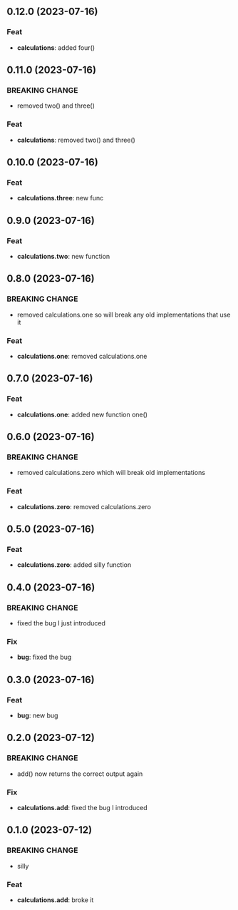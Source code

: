 ## 0.12.0 (2023-07-16)

### Feat

- **calculations**: added four()

## 0.11.0 (2023-07-16)

### BREAKING CHANGE

- removed two() and three()

### Feat

- **calculations**: removed two() and three()

## 0.10.0 (2023-07-16)

### Feat

- **calculations.three**: new func

## 0.9.0 (2023-07-16)

### Feat

- **calculations.two**: new function

## 0.8.0 (2023-07-16)

### BREAKING CHANGE

- removed calculations.one so will break any old implementations that use it

### Feat

- **calculations.one**: removed calculations.one

## 0.7.0 (2023-07-16)

### Feat

- **calculations.one**: added new function one()

## 0.6.0 (2023-07-16)

### BREAKING CHANGE

- removed calculations.zero which will break old implementations

### Feat

- **calculations.zero**: removed calculations.zero

## 0.5.0 (2023-07-16)

### Feat

- **calculations.zero**: added silly function

## 0.4.0 (2023-07-16)

### BREAKING CHANGE

- fixed the bug I just introduced

### Fix

- **bug**: fixed the bug

## 0.3.0 (2023-07-16)

### Feat

- **bug**: new bug

## 0.2.0 (2023-07-12)

### BREAKING CHANGE

- add() now returns the correct output again

### Fix

- **calculations.add**: fixed the bug I introduced

## 0.1.0 (2023-07-12)

### BREAKING CHANGE

- silly

### Feat

- **calculations.add**: broke it
